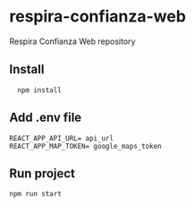# respira-confianza-web

Respira Confianza Web repository

## Install
```
  npm install
```

## Add .env file 
```
REACT_APP_API_URL= api_url
REACT_APP_MAP_TOKEN= google_maps_token
```

## Run project
```
npm run start
```
